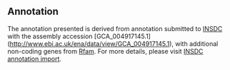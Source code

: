 
Annotation
----------

The annotation presented is derived from annotation submitted to
[INSDC](http://www.insdc.org) with the assembly accession [GCA\_004917145.1]
(http://www.ebi.ac.uk/ena/data/view/GCA_004917145.1),
with additional non-coding genes from
[Rfam](http://rfam.xfam.org/). For more details, please visit [INSDC
annotation import](http://ensemblgenomes.org/info/data/insdc_annotation).

